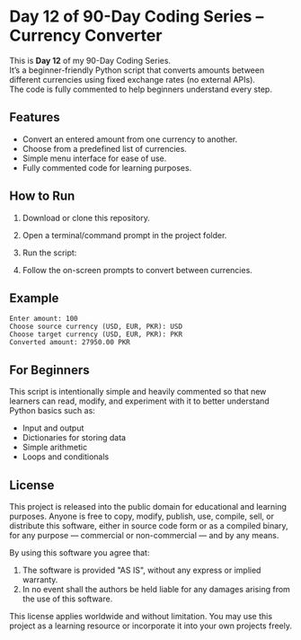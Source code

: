 
# Day 12 of 90-Day Coding Series – Currency Converter

This is **Day 12** of my 90-Day Coding Series.  
It’s a beginner-friendly Python script that converts amounts between different currencies using fixed exchange rates (no external APIs).  
The code is fully commented to help beginners understand every step.

## Features
- Convert an entered amount from one currency to another.
- Choose from a predefined list of currencies.
- Simple menu interface for ease of use.
- Fully commented code for learning purposes.

## How to Run
1. Download or clone this repository.
2. Open a terminal/command prompt in the project folder.
3. Run the script:


4. Follow the on-screen prompts to convert between currencies.

## Example

```
Enter amount: 100
Choose source currency (USD, EUR, PKR): USD
Choose target currency (USD, EUR, PKR): PKR
Converted amount: 27950.00 PKR
```

## For Beginners

This script is intentionally simple and heavily commented so that new learners can read, modify, and experiment with it to better understand Python basics such as:

* Input and output
* Dictionaries for storing data
* Simple arithmetic
* Loops and conditionals

## License

This project is released into the public domain for educational and learning purposes.
Anyone is free to copy, modify, publish, use, compile, sell, or distribute this software, either in source code form or as a compiled binary, for any purpose — commercial or non-commercial — and by any means.

By using this software you agree that:

1. The software is provided "AS IS", without any express or implied warranty.
2. In no event shall the authors be held liable for any damages arising from the use of this software.

This license applies worldwide and without limitation.
You may use this project as a learning resource or incorporate it into your own projects freely.


